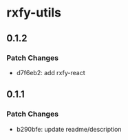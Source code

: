 # rxfy-utils

## 0.1.2

### Patch Changes

- d7f6eb2: add rxfy-react

## 0.1.1

### Patch Changes

- b290bfe: update readme/description
